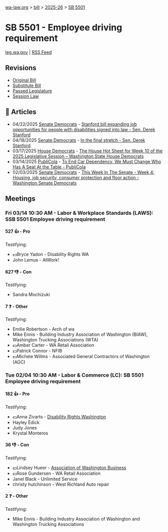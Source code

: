 [wa-law.org](/) > [bill](/bill/) > [2025-26](/bill/2025-26/) > [SB 5501](/bill/2025-26/sb/5501/)

# SB 5501 - Employee driving requirement
[leg.wa.gov](https://app.leg.wa.gov/billsummary?BillNumber=5501&Year=2025&Initiative=false) | [RSS Feed](./rss.xml)

## Revisions
* [Original Bill](1/)
* [Substitute Bill](S/)
* [Passed Legislature](S.PL/)
* [Session Law](S.SL/)

## 📰 Articles
* 04/22/2025 [Senate Democrats](/org/senate_democrats/) - [Stanford bill expanding job opportunities for people with disabilities signed into law - Sen. Derek Stanford](https://senatedemocrats.wa.gov/stanford/2025/04/22/stanford-bill-expanding-job-opportunities-for-people-with-disabilities-signed-into-law/#:~:text=Senate%20Bill%205501)
* 04/18/2025 [Senate Democrats](/org/senate_democrats/) - [In the final stretch - Sen. Derek Stanford](https://senatedemocrats.wa.gov/stanford/2025/04/18/in-the-final-stretch/#:~:text=SB%205501)
* 03/17/2025 [House Democrats](/org/house_democrats/) - [The House Hot Sheet for Week 10 of the 2025 Legislative Session – Washington State House Democrats](https://housedemocrats.wa.gov/blog/2025/03/17/the-house-hot-sheet-for-week-10-of-the-2025-legislative-session/#:~:text=SSB%205501)
* 03/14/2025 [PubliCola](/org/publicola/) - [To End Car Dependency, We Must Change Who Has A Seat At the Table - PubliCola](https://publicola.com/2025/03/14/to-end-car-dependency-we-must-change-who-has-a-seat-at-the-table/#:~:text=another%20bill)
* 02/03/2025 [Senate Democrats](/org/senate_democrats/) - [This Week In The Senate - Week 4: Housing, job security, consumer protection and floor action - Washington Senate Democrats](https://senatedemocrats.wa.gov/blog/2025/02/02/this-week-in-the-senate-week-4-housing-job-security-consumer-protection-and-floor-action/#:~:text=Senate%20Bill%205501)

## Meetings
### Fri 03/14 10:30 AM - Labor & Workplace Standards (LAWS): SSB 5501 Employee driving requirement
#### 527 👍 - Pro
Testifying:
* 💵Bryce Yadon - Disability Rights WA
* John Lemus - AtWork!

#### 627 👎 - Con
Testifying:
* Sandra Mochizuki

#### 7 ❓ - Other
Testifying:
* Emilie Robertson - Arch of wa
* Mike Ennis - Building Industry Association of Washington (BIAW), Washington Trucking Associations (WTA)
* 💵Amber Carter - WA Retail Association
* 💵Patrick Connor - NFIB
* 💵Michele Willms - Associated General Contractors of Washington (AGC)

### Tue 02/04 10:30 AM - Labor & Commerce (LC): SB 5501 Employee driving requirement
#### 182 👍 - Pro
Testifying:
* 💵Anna Zivarts - [Disability Rights Washington](/org/disability_rights_washington/)
* Hayley Edick
* Judy Jones
* Krystal Monteros

#### 36 👎 - Con
Testifying:
* 💵Lindsey Hueer - [Association of Washington Business](/org/association_of_washington_business/)
* 💵Rose Gundersen - WA Retail Association
* Janel Black - Unlimited Service
* christy hutchinson - West Richland Auto repair

#### 2 ❓ - Other
Testifying:
* Mike Ennis - Building Industry Association of Washington and Washington Trucking Associations
